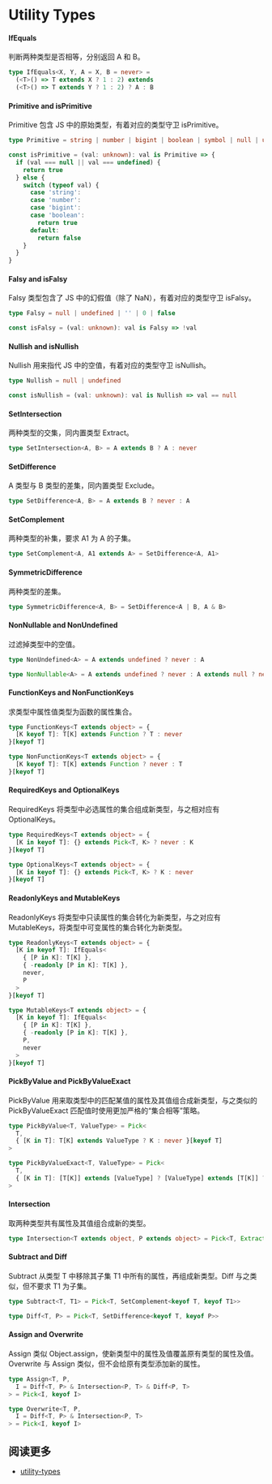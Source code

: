 # Utility Types

#### IfEquals

判断两种类型是否相等，分别返回 A 和 B。

```ts
type IfEquals<X, Y, A = X, B = never> =
  (<T>() => T extends X ? 1 : 2) extends
  (<T>() => T extends Y ? 1 : 2) ? A : B
```

#### Primitive and isPrimitive

Primitive 包含 JS 中的原始类型，有着对应的类型守卫 isPrimitive。

```ts
type Primitive = string | number | bigint | boolean | symbol | null | undefined

const isPrimitive = (val: unknown): val is Primitive => {
  if (val === null || val === undefined) {
    return true
  } else {
    switch (typeof val) {
      case 'string':
      case 'number':
      case 'bigint':
      case 'boolean':
        return true
      default:
        return false
    }
  }
}
```

#### Falsy and isFalsy

Falsy 类型包含了 JS 中的幻假值（除了 NaN），有着对应的类型守卫 isFalsy。

```ts
type Falsy = null | undefined | '' | 0 | false

const isFalsy = (val: unknown): val is Falsy => !val
```

#### Nullish and isNullish

Nullish 用来指代 JS 中的空值，有着对应的类型守卫 isNullish。

```ts
type Nullish = null | undefined

const isNullish = (val: unknown): val is Nullish => val == null
```

#### SetIntersection

两种类型的交集，同内置类型 Extract。

```ts
type SetIntersection<A, B> = A extends B ? A : never
```

#### SetDifference

A 类型与 B 类型的差集，同内置类型 Exclude。

```ts
type SetDifference<A, B> = A extends B ? never : A
```

#### SetComplement

两种类型的补集，要求 A1 为 A 的子集。

```ts
type SetComplement<A, A1 extends A> = SetDifference<A, A1>
```

#### SymmetricDifference

两种类型的差集。

```ts
type SymmetricDifference<A, B> = SetDifference<A | B, A & B>
```

#### NonNullable and NonUndefined

过滤掉类型中的空值。

```ts
type NonUndefined<A> = A extends undefined ? never : A

type NonNullable<A> = A extends undefined ? never : A extends null ? never : A
```

#### FunctionKeys and NonFunctionKeys

求类型中属性值类型为函数的属性集合。

```ts
type FunctionKeys<T extends object> = {
  [K keyof T]: T[K] extends Function ? T : never
}[keyof T]

type NonFunctionKeys<T extends object> = {
  [K keyof T]: T[K] extends Function ? never : T
}[keyof T]
```

#### RequiredKeys and OptionalKeys

RequiredKeys 将类型中必选属性的集合组成新类型，与之相对应有 OptionalKeys。

```ts
type RequiredKeys<T extends object> = {
  [K in keyof T]: {} extends Pick<T, K> ? never : K
}[keyof T]

type OptionalKeys<T extends object> = {
  [K in keyof T]: {} extends Pick<T, K> ? K : never
}[keyof T]
```

#### ReadonlyKeys and MutableKeys

ReadonlyKeys 将类型中只读属性的集合转化为新类型，与之对应有 MutableKeys，将类型中可变属性的集合转化为新类型。

```ts
type ReadonlyKeys<T extends object> = {
  [K in keyof T]: IfEquals<
    { [P in K]: T[K] },
    { -readonly [P in K]: T[K] },
    never,
    P
  >
}[keyof T]

type MutableKeys<T extends object> = {
  [K in keyof T]: IfEquals<
    { [P in K]: T[K] },
    { -readonly [P in K]: T[K] },
    P,
    never
  >
}[keyof T]
```

#### PickByValue and PickByValueExact

PickByValue 用来取类型中的匹配某值的属性及其值组合成新类型，与之类似的 PickByValueExact 匹配值时使用更加严格的“集合相等”策略。

```ts
type PickByValue<T, ValueType> = Pick<
  T,
  { [K in T]: T[K] extends ValueType ? K : never }[keyof T]
>

type PickByValueExact<T, ValueType> = Pick<
  T,
  { [K in T]: [T[K]] extends [ValueType] ? [ValueType] extends [T[K]] ? K : never : never}[keyof T]
>
```

#### Intersection

取两种类型共有属性及其值组合成新的类型。

```ts
type Intersection<T extends object, P extends object> = Pick<T, Extract<keyof T, keyof P>>
```

#### Subtract and Diff

Subtract 从类型 T 中移除其子集 T1 中所有的属性，再组成新类型。Diff 与之类似，但不要求 T1 为子集。

```ts
type Subtract<T, T1> = Pick<T, SetComplement<keyof T, keyof T1>>

type Diff<T, P> = Pick<T, SetDifference<keyof T, keyof P>>
```

#### Assign and Overwrite

Assign 类似 Object.assign，使新类型中的属性及值覆盖原有类型的属性及值。Overwrite 与 Assign 类似，但不会给原有类型添加新的属性。

```ts
type Assign<T, P,
  I = Diff<T, P> & Intersection<P, T> & Diff<P, T>
> = Pick<I, keyof I>

type Overwrite<T, P,
  I = Diff<T, P> & Intersection<P, T>
> = Pick<I, keyof I>
```

## 阅读更多

* [utility-types](https://github.com/piotrwitek/utility-types)